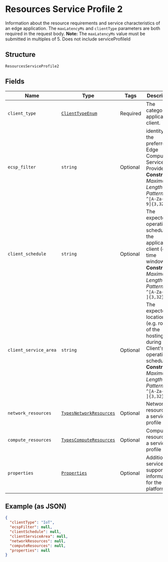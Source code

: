 
# Resources Service Profile 2

Information about the resource requirements and service characteristics of an edge application. The `maxLatencyMs` and `clientType` parameters are both required in the request body. **Note:** The `maxLatencyMs` value must be submitted in multiples of 5. Does not include serviceProfileId

## Structure

`ResourcesServiceProfile2`

## Fields

| Name | Type | Tags | Description |
|  --- | --- | --- | --- |
| `client_type` | [`ClientTypeEnum`](../../doc/models/client-type-enum.md) | Required | The category of application client. |
| `ecsp_filter` | `string` | Optional | identity of the preferred Edge Computing Service Provider<br>**Constraints**: *Maximum Length*: `32`, *Pattern*: `^[A-Za-z0-9]{3,32}$` |
| `client_schedule` | `string` | Optional | The expected operation schedule of the application client (e.g. time windows)<br>**Constraints**: *Maximum Length*: `32`, *Pattern*: `^[A-Za-z0-9 ]{3,32}$` |
| `client_service_area` | `string` | Optional | The expected location(s) (e.g. route) of the hosting UE during the Client's operation schedule.<br>**Constraints**: *Maximum Length*: `32`, *Pattern*: `^[A-Za-z0-9 ]{3,32}$` |
| `network_resources` | [`TypesNetworkResources`](../../doc/models/types-network-resources.md) | Optional | Network resources of a service profile |
| `compute_resources` | [`TypesComputeResources`](../../doc/models/types-compute-resources.md) | Optional | Compute resources of a service profile |
| `properties` | [`Properties`](../../doc/models/properties.md) | Optional | Additional service support information for the MEC platform. |

## Example (as JSON)

```json
{
  "clientType": "IoT",
  "ecspFilter": null,
  "clientSchedule": null,
  "clientServiceArea": null,
  "networkResources": null,
  "computeResources": null,
  "properties": null
}
```

